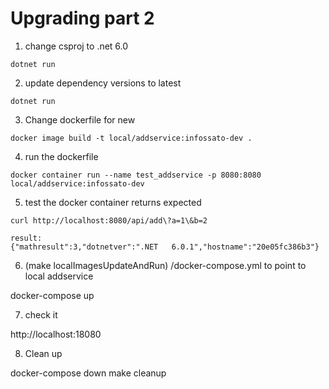 # Upgrading part 2

1. change csproj to .net 6.0

```
dotnet run
```

2. update dependency versions to latest 

```
dotnet run
```

3. Change dockerfile for new 

```
docker image build -t local/addservice:infossato-dev .
```

4. run the dockerfile 

```
docker container run --name test_addservice -p 8080:8080 local/addservice:infossato-dev
```

5. test the docker container returns expected

```
curl http://localhost:8080/api/add\?a=1\&b=2 

result:
{"mathresult":3,"dotnetver":".NET   6.0.1","hostname":"20e05fc386b3"}
```
6. (make localImagesUpdateAndRun) /docker-compose.yml to point to local addservice

docker-compose up

7. check it

http://localhost:18080

8. Clean up

docker-compose down
make cleanup